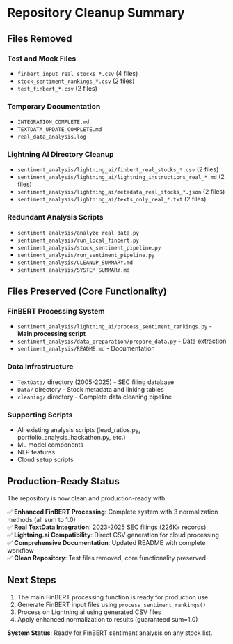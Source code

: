 # Repository Cleanup Summary

## Files Removed

### Test and Mock Files
- `finbert_input_real_stocks_*.csv` (4 files)
- `stock_sentiment_rankings_*.csv` (2 files)  
- `test_finbert_*.csv` (2 files)

### Temporary Documentation
- `INTEGRATION_COMPLETE.md`
- `TEXTDATA_UPDATE_COMPLETE.md`
- `real_data_analysis.log`

### Lightning AI Directory Cleanup
- `sentiment_analysis/lightning_ai/finbert_real_stocks_*.csv` (2 files)
- `sentiment_analysis/lightning_ai/lightning_instructions_real_*.md` (2 files)
- `sentiment_analysis/lightning_ai/metadata_real_stocks_*.json` (2 files)
- `sentiment_analysis/lightning_ai/texts_only_real_*.txt` (2 files)

### Redundant Analysis Scripts
- `sentiment_analysis/analyze_real_data.py`
- `sentiment_analysis/run_local_finbert.py`
- `sentiment_analysis/stock_sentiment_pipeline.py`
- `sentiment_analysis/run_sentiment_pipeline.py`
- `sentiment_analysis/CLEANUP_SUMMARY.md`
- `sentiment_analysis/SYSTEM_SUMMARY.md`

## Files Preserved (Core Functionality)

### FinBERT Processing System
- `sentiment_analysis/lightning_ai/process_sentiment_rankings.py` - **Main processing script**
- `sentiment_analysis/data_preparation/prepare_data.py` - Data extraction
- `sentiment_analysis/README.md` - Documentation

### Data Infrastructure
- `TextData/` directory (2005-2025) - SEC filing database
- `Data/` directory - Stock metadata and linking tables
- `cleaning/` directory - Complete data cleaning pipeline

### Supporting Scripts
- All existing analysis scripts (lead_ratios.py, portfolio_analysis_hackathon.py, etc.)
- ML model components
- NLP features
- Cloud setup scripts

## Production-Ready Status

The repository is now clean and production-ready with:

✅ **Enhanced FinBERT Processing**: Complete system with 3 normalization methods (all sum to 1.0)  
✅ **Real TextData Integration**: 2023-2025 SEC filings (226K+ records)  
✅ **Lightning.ai Compatibility**: Direct CSV generation for cloud processing  
✅ **Comprehensive Documentation**: Updated README with complete workflow  
✅ **Clean Repository**: Test files removed, core functionality preserved  

## Next Steps

1. The main FinBERT processing function is ready for production use
2. Generate FinBERT input files using `process_sentiment_rankings()`
3. Process on Lightning.ai using generated CSV files
4. Apply enhanced normalization to results (guaranteed sum=1.0)

**System Status**: Ready for FinBERT sentiment analysis on any stock list.